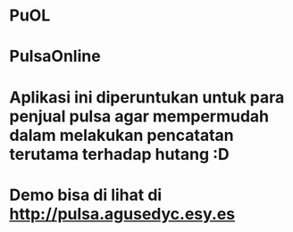# PuOL
# PulsaOnline
# Aplikasi ini diperuntukan untuk para penjual pulsa agar mempermudah dalam melakukan pencatatan terutama terhadap hutang :D
#
# Demo bisa di lihat di http://pulsa.agusedyc.esy.es
